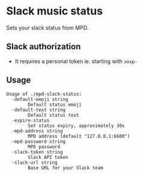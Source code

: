 # Slack music status

Sets your slack status from MPD.

## Slack authorization

- It requires a personal token ie. starting with `xoxp-`

## Usage

```
Usage of ./mpd-slack-status:
  -default-emoji string
        Default status emoji
  -default-text string
        Default status text
  -expire-status
        Set status expiry, approximately 30s
  -mpd-address string
        MPD address (default "127.0.0.1:6600")
  -mpd-password string
        MPD password
  -slack-token string
        Slack API token
  -slack-url string
        Base URL for your Slack team
```
